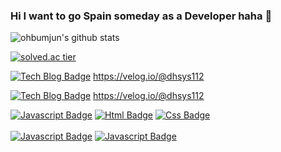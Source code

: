 ### Hi I want to go Spain someday as a Developer haha 👋

<!--
**ohbumjun/ohbumjun** is a ✨ _special_ ✨ repository because its `README.md` (this file) appears on your GitHub profile.

Here are some ideas to get you started:

- 🔭 I’m currently working on ...
- 🌱 I’m currently learning ...
- 👯 I’m looking to collaborate on ...
- 🤔 I’m looking for help with ...
- 💬 Ask me about ...
- 📫 How to reach me: ...
- 😄 Pronouns: ...
- ⚡ Fun fact: ...
-->

![ohbumjun's github stats](https://github-readme-stats.vercel.app/api?username=ohbumjun&show_icons=true)

[![solved.ac tier](http://mazassumnida.wtf/api/generate_badge?boj=dhsys112)](https://solved.ac/dhsys112)

[![Tech Blog Badge](http://img.shields.io/badge/-Tech%20blog-black?style=flat-square&logo=github&link=https://github.com/ohbumjun)](https://velog.io/@dhsys112)
https://velog.io/@dhsys112
<br/>

[![Tech Blog Badge](http://img.shields.io/badge/-Tech%20blog-blue?style=flat-square&logo=github&link=https://github.com/ohbumjun)](https://velog.io/@dhsys112)
https://velog.io/@dhsys112
<br/>

[![Javascript Badge](https://img.shields.io/badge/Javascript-yellow?style=flat-square&logo=javascript)](https://www.youtube.com/c/kyleschool)
[![Html Badge](https://img.shields.io/badge/Html5-orange?style=flat-square&logo=Html5)](https://www.youtube.com/c/kyleschool)
[![Css Badge](https://img.shields.io/badge/Css-lightblue?style=flat-square&logo=Css3&link=https://www.youtube.com/c/kyleschool)](https://www.youtube.com/c/kyleschool)
<br/>
<br/>
[![Javascript Badge](https://img.shields.io/badge/Javascript-yellow?style=flat-square&logo=javascript&link=https://www.youtube.com/c/kyleschool)](https://www.youtube.com/c/kyleschool)
[![Javascript Badge](https://img.shields.io/badge/Javascript-yellow?style=flat-square&logo=javascript&link=https://www.youtube.com/c/kyleschool)](https://www.youtube.com/c/kyleschool)

